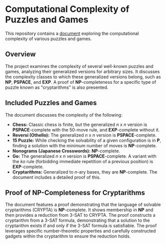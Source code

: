 # Computational Complexity of Puzzles and Games

This repository contains a [document](GamesAndPuzzles/main.pdf) exploring the computational complexity of various puzzles and games. 

## Overview

The project examines the complexity of several well-known puzzles and games, analyzing their generalized versions for arbitrary sizes. It discusses the complexity classes to which these generalized versions belong, such as **NP**, **PSPACE**, and **EXP**.  A proof of **NP**-completeness for a specific type of puzzle known as "cryptarithms" is also presented.

## Included Puzzles and Games

The document discusses the complexity of the following:

* **Chess:**  Classic chess is finite, but the generalized *n* x *n* version is **PSPACE**-complete with the 50-move rule, and **EXP**-complete without it.
* **Reversi (Othello):** The generalized *n* x *n* version is **PSPACE**-complete.
* **15 Puzzle:** While checking the solvability of a given configuration is in **P**, finding a solution with the minimum number of moves is **NP**-complete.
* **Nonograms (Japanese Crosswords):**  **NP**-complete.
* **Go:** The generalized *n* x *n* version is **PSPACE**-complete. A variant with the *ko* rule (forbidding immediate repetition of a previous position) is **EXP**-complete.
* **Cryptarithms:** Generalized to *n*-ary bases, they are **NP**-complete.  The document includes a detailed proof of this.

## Proof of NP-Completeness for Cryptarithms

The document features a proof demonstrating that the language of solvable cryptarithms (CRYPTA) is **NP**-complete. It shows membership in **NP** and then provides a reduction from 3-SAT to CRYPTA.  The proof constructs a cryptarithm from a 3-SAT formula, demonstrating that a solution to the cryptarithm exists if and only if the 3-SAT formula is satisfiable.  The proof leverages specific number-theoretic properties and carefully constructed gadgets within the cryptarithm to ensure the reduction holds.
